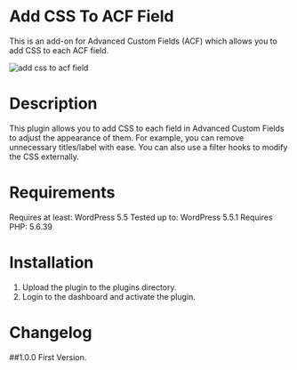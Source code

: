 # Add CSS To ACF Field
This is an add-on for Advanced Custom Fields (ACF) which allows you to add CSS to each ACF field.

![add css to acf field](https://github.com/pressmaninc/add-css-to-acf-field/blob/main/screenshot/screenshot-1.png?raw=true "add css to acf field")

# Description
This plugin allows you to add CSS to each field in Advanced Custom Fields to adjust the appearance of them.
For example, you can remove unnecessary titles/label with ease.
You can also use a filter hooks to modify the CSS externally.

# Requirements
Requires at least: WordPress 5.5
Tested up to: WordPress 5.5.1
Requires PHP: 5.6.39

# Installation
1. Upload the plugin to the plugins directory.
2. Login to the dashboard and activate the plugin.

# Changelog
##1.0.0
First Version.
